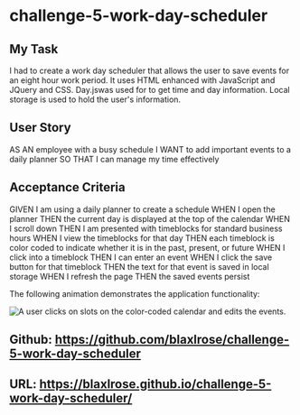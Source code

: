 # challenge-5-work-day-scheduler


## My Task
 I had to create a work day scheduler that allows the user to save events for an eight hour work period. It uses HTML enhanced with JavaScript and JQuery and CSS. Day.jswas used for to get time and day information. Local storage is used to hold the user's information.

## User Story

AS AN employee with a busy schedule
I WANT to add important events to a daily planner
SO THAT I can manage my time effectively

## Acceptance Criteria

GIVEN I am using a daily planner to create a schedule
WHEN I open the planner
THEN the current day is displayed at the top of the calendar
WHEN I scroll down
THEN I am presented with timeblocks for standard business hours
WHEN I view the timeblocks for that day
THEN each timeblock is color coded to indicate whether it is in the past, present, or future
WHEN I click into a timeblock
THEN I can enter an event
WHEN I click the save button for that timeblock
THEN the text for that event is saved in local storage
WHEN I refresh the page
THEN the saved events persist

The following animation demonstrates the application functionality:

<!-- @TODO: create ticket to review/update image) -->
![A user clicks on slots on the color-coded calendar and edits the events.](./Assets/05-third-party-apis-homework-demo.gif)

## Github: https://github.com/blaxlrose/challenge-5-work-day-scheduler

## URL: https://blaxlrose.github.io/challenge-5-work-day-scheduler/

